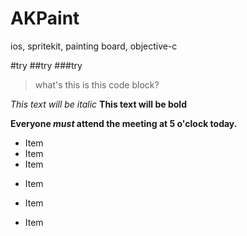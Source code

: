 # AKPaint
ios, spritekit, painting board, objective-c

#try
##try
###try

>what's this
>is this code block?

*This text will be italic*
**This text will be bold**

**Everyone _must_ attend the meeting at 5 o'clock today.**

* Item
* Item
* Item
- Item

- Item
- Item
